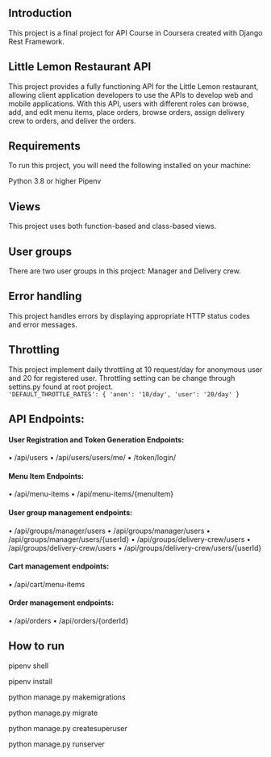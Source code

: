 ## Introduction

This project is a final project for API Course in Coursera created with Django Rest Framework. 

## Little Lemon Restaurant API
This project provides a fully functioning API for the Little Lemon restaurant, allowing client application developers to use the APIs to develop web and mobile applications. With this API, users with different roles can browse, add, and edit menu items, place orders, browse orders, assign delivery crew to orders, and deliver the orders.

## Requirements
To run this project, you will need the following installed on your machine:

Python 3.8 or higher
Pipenv


## Views
This project uses both function-based and class-based views.

## User groups
There are two user groups in this project: Manager and Delivery crew. 

## Error handling
This project handles errors by displaying appropriate HTTP status codes and error messages.

## Throttling

This project implement daily throttling at 10 request/day for anonymous user and 20 for registered user. Throttling setting can be change through settins.py found at root project.
<code>
'DEFAULT_THROTTLE_RATES': {
        'anon': '10/day',
        'user': '20/day'
    }
</code>


## API Endpoints:

#### User Registration and Token Generation Endpoints:

• /api/users 
• /api/users/users/me/ 
• /token/login/

#### Menu Item Endpoints:

• /api/menu-items 
• /api/menu-items/{menuItem} 

#### User group management endpoints:

• /api/groups/manager/users 
• /api/groups/manager/users 
• /api/groups/manager/users/{userId} 
• /api/groups/delivery-crew/users 
• /api/groups/delivery-crew/users 
• /api/groups/delivery-crew/users/{userId}

#### Cart management endpoints:

• /api/cart/menu-items 

#### Order management endpoints:

• /api/orders 
• /api/orders/{orderId} 

## How to run 

pipenv shell

pipenv install 

python manage.py makemigrations

python manage.py migrate

python manage.py createsuperuser

python manage.py runserver